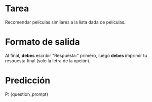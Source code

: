 # Tarea
Recomendar películas similares a la lista dada de películas.

# Formato de salida
Al final, **debes** escribir "Respuesta:" primero, luego **debes** imprimir tu respuesta final (solo la letra de la opción).

# Predicción
P: {question_prompt}